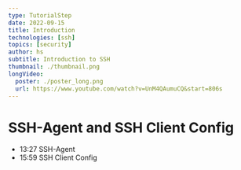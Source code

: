 ```yaml
---
type: TutorialStep
date: 2022-09-15
title: Introduction
technologies: [ssh]
topics: [security]
author: hs
subtitle: Introduction to SSH
thumbnail: ./thumbnail.png
longVideo:
  poster: ./poster_long.png
  url: https://www.youtube.com/watch?v=UnM4QAumuCQ&start=806s
---
```

# SSH-Agent and SSH Client Config

- 13:27 SSH-Agent
- 15:59 SSH Client Config